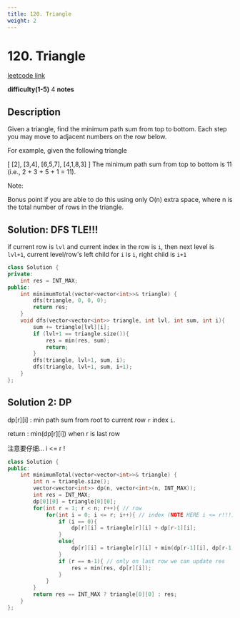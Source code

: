 ```yaml
---
title: 120. Triangle
weight: 2
---
```

# 120. Triangle
[leetcode link](https://leetcode.com/problems/triangle/)

**difficulty(1-5)** 
4
**notes**   

## Description
Given a triangle, find the minimum path sum from top to bottom. Each step you may move to adjacent numbers on the row below.

For example, given the following triangle

[
     [2],
    [3,4],
   [6,5,7],
  [4,1,8,3]
]
The minimum path sum from top to bottom is 11 (i.e., 2 + 3 + 5 + 1 = 11).

Note:

Bonus point if you are able to do this using only O(n) extra space, where n is the total number of rows in the triangle.

## Solution: DFS TLE!!!
if current row is `lvl` and current index in the row is `i`, then next level is `lvl+1`, current level/row's left child for `i` is `i`, right child is `i+1`

```c++
class Solution {
private:
    int res = INT_MAX;
public:
    int minimumTotal(vector<vector<int>>& triangle) {
        dfs(triangle, 0, 0, 0);
        return res;
    }
    void dfs(vector<vector<int>> triangle, int lvl, int sum, int i){
        sum += triangle[lvl][i];
        if (lvl+1 == triangle.size()){
            res = min(res, sum);
            return;
        }        
        dfs(triangle, lvl+1, sum, i);
        dfs(triangle, lvl+1, sum, i+1);
    }
};
```

## Solution 2: DP

dp[r][i]
: min path sum from root to current row `r` index `i`.

return
: min(dp[r][i]) when r is last row

注意要仔细... i <= r !

```c++
class Solution {
public:
    int minimumTotal(vector<vector<int>>& triangle) {
        int n = triangle.size();
        vector<vector<int>> dp(n, vector<int>(n, INT_MAX));
        int res = INT_MAX;
        dp[0][0] = triangle[0][0];
        for(int r = 1; r < n; r++){ // row
            for(int i = 0; i <= r; i++){ // index (NOTE HERE i <= r!!!)
                if (i == 0){
                    dp[r][i] = triangle[r][i] + dp[r-1][i];
                }
                else{
                    dp[r][i] = triangle[r][i] + min(dp[r-1][i], dp[r-1][i-1]);
                }
                if (r == n-1){ // only on last row we can update res
                    res = min(res, dp[r][i]);
                }
            }            
        }
        return res == INT_MAX ? triangle[0][0] : res;
    }
};
```